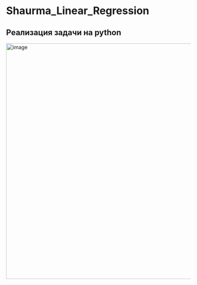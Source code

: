 # Shaurma_Linear_Regression
## Реализация задачи на python
<img width="643" alt="image" src="https://user-images.githubusercontent.com/66753948/214125323-3e54cdc0-309d-4265-89ce-4e819fd7aad9.png">
